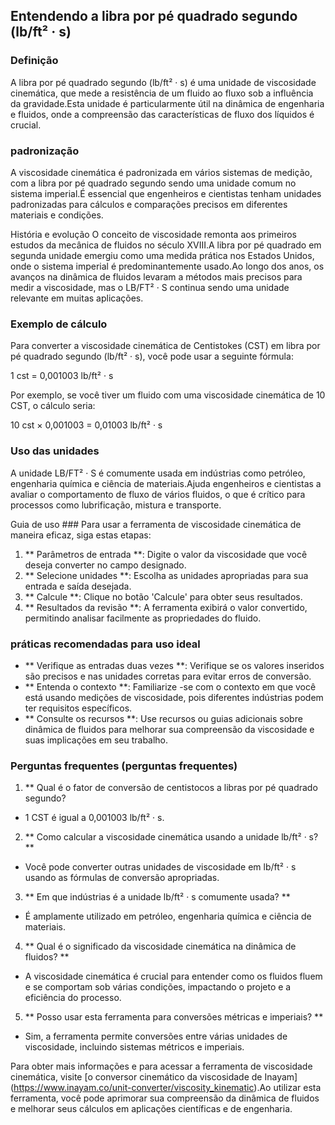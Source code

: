 ## Entendendo a libra por pé quadrado segundo (lb/ft² · s)

### Definição
A libra por pé quadrado segundo (lb/ft² · s) é uma unidade de viscosidade cinemática, que mede a resistência de um fluido ao fluxo sob a influência da gravidade.Esta unidade é particularmente útil na dinâmica de engenharia e fluidos, onde a compreensão das características de fluxo dos líquidos é crucial.

### padronização
A viscosidade cinemática é padronizada em vários sistemas de medição, com a libra por pé quadrado segundo sendo uma unidade comum no sistema imperial.É essencial que engenheiros e cientistas tenham unidades padronizadas para cálculos e comparações precisos em diferentes materiais e condições.

História e evolução
O conceito de viscosidade remonta aos primeiros estudos da mecânica de fluidos no século XVIII.A libra por pé quadrado em segunda unidade emergiu como uma medida prática nos Estados Unidos, onde o sistema imperial é predominantemente usado.Ao longo dos anos, os avanços na dinâmica de fluidos levaram a métodos mais precisos para medir a viscosidade, mas o LB/FT² · S continua sendo uma unidade relevante em muitas aplicações.

### Exemplo de cálculo
Para converter a viscosidade cinemática de Centistokes (CST) em libra por pé quadrado segundo (lb/ft² · s), você pode usar a seguinte fórmula:

1 cst = 0,001003 lb/ft² · s

Por exemplo, se você tiver um fluido com uma viscosidade cinemática de 10 CST, o cálculo seria:

10 cst × 0,001003 = 0,01003 lb/ft² · s

### Uso das unidades
A unidade LB/FT² · S é comumente usada em indústrias como petróleo, engenharia química e ciência de materiais.Ajuda engenheiros e cientistas a avaliar o comportamento de fluxo de vários fluidos, o que é crítico para processos como lubrificação, mistura e transporte.

Guia de uso ###
Para usar a ferramenta de viscosidade cinemática de maneira eficaz, siga estas etapas:

1. ** Parâmetros de entrada **: Digite o valor da viscosidade que você deseja converter no campo designado.
2. ** Selecione unidades **: Escolha as unidades apropriadas para sua entrada e saída desejada.
3. ** Calcule **: Clique no botão 'Calcule' para obter seus resultados.
4. ** Resultados da revisão **: A ferramenta exibirá o valor convertido, permitindo analisar facilmente as propriedades do fluido.

### práticas recomendadas para uso ideal
- ** Verifique as entradas duas vezes **: Verifique se os valores inseridos são precisos e nas unidades corretas para evitar erros de conversão.
- ** Entenda o contexto **: Familiarize -se com o contexto em que você está usando medições de viscosidade, pois diferentes indústrias podem ter requisitos específicos.
- ** Consulte os recursos **: Use recursos ou guias adicionais sobre dinâmica de fluidos para melhorar sua compreensão da viscosidade e suas implicações em seu trabalho.

### Perguntas frequentes (perguntas frequentes)

1. ** Qual é o fator de conversão de centistocos a libras por pé quadrado segundo?
- 1 CST é igual a 0,001003 lb/ft² · s.

2. ** Como calcular a viscosidade cinemática usando a unidade lb/ft² · s? **
- Você pode converter outras unidades de viscosidade em lb/ft² · s usando as fórmulas de conversão apropriadas.

3. ** Em que indústrias é a unidade lb/ft² · s comumente usada? **
- É amplamente utilizado em petróleo, engenharia química e ciência de materiais.

4. ** Qual é o significado da viscosidade cinemática na dinâmica de fluidos? **
- A viscosidade cinemática é crucial para entender como os fluidos fluem e se comportam sob várias condições, impactando o projeto e a eficiência do processo.

5. ** Posso usar esta ferramenta para conversões métricas e imperiais? **
- Sim, a ferramenta permite conversões entre várias unidades de viscosidade, incluindo sistemas métricos e imperiais.

Para obter mais informações e para acessar a ferramenta de viscosidade cinemática, visite [o conversor cinemático da viscosidade de Inayam] (https://www.inayam.co/unit-converter/viscosity_kinematic).Ao utilizar esta ferramenta, você pode aprimorar sua compreensão da dinâmica de fluidos e melhorar seus cálculos em aplicações científicas e de engenharia.